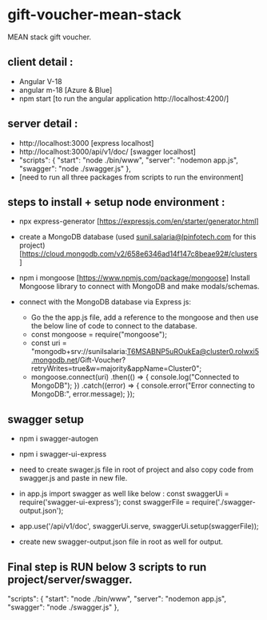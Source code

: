 # gift-voucher-mean-stack

MEAN stack gift voucher.

## client detail :

- Angular V-18
- angular m-18 [Azure & Blue]
- npm start [to run the angular application http://localhost:4200/]

## server detail :

- http://localhost:3000             [express localhost]
- http://localhost:3000/api/v1/doc/ [swagger localhost]
- "scripts": {
    "start": "node ./bin/www",
    "server": "nodemon app.js",
    "swagger": "node ./swagger.js"
  }, 
- [need to run all three packages from scripts to run the environment]

## steps to install + setup node environment : 

- npx express-generator [https://expressjs.com/en/starter/generator.html]

- create a MongoDB database (used sunil.salaria@lpinfotech.com for this project) [https://cloud.mongodb.com/v2/658e6346ad14f147c8beae92#/clusters]

- npm i mongoose [https://www.npmjs.com/package/mongoose] Install Mongoose library to connect with MongoDB and make modals/schemas.

- connect with the MongoDB database via Express js:
   - Go the the app.js file, add a reference to the mongoose and then use the below line of code to connect to the database. 
    - const mongoose = require("mongoose");
    - const uri = "mongodb+srv://sunilsalaria:T6MSABNP5uROukEa@cluster0.rolwxi5.mongodb.net/Gift-Voucher?retryWrites=true&w=majority&appName=Cluster0";
    - mongoose.connect(uri)
  .then(() => {
    console.log("Connected to MongoDB");
  })
  .catch((error) => {
    console.error("Error connecting to MongoDB:", error.message);
  });

## swagger setup

- npm i swagger-autogen
- npm i swagger-ui-express

- need to create swager.js file in root of project and also copy code from swagger.js and paste in new file.
- in app.js import swagger as well like below :
    const swaggerUi = require('swagger-ui-express'); 
    const swaggerFile = require('./swagger-output.json');
- app.use('/api/v1/doc', swaggerUi.serve, swaggerUi.setup(swaggerFile));
- create new swagger-output.json file in root as well for output.

## Final step is RUN below 3 scripts to run project/server/swagger.

"scripts": {
    "start": "node ./bin/www",
    "server": "nodemon app.js",
    "swagger": "node ./swagger.js"
  }, 